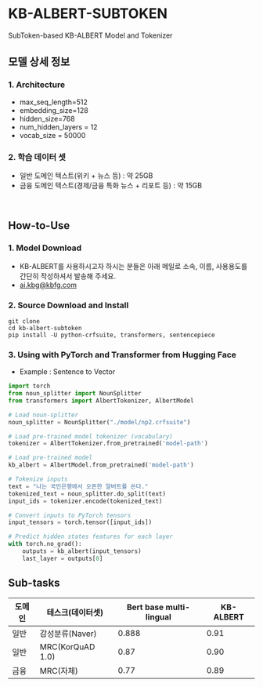 # KB-ALBERT-SUBTOKEN
SubToken-based KB-ALBERT Model and Tokenizer 

## 모델 상세 정보

### 1. Architecture

- max_seq_length=512
- embedding_size=128
- hidden_size=768
- num_hidden_layers = 12
- vocab_size = 50000

### 2. 학습 데이터 셋

- 일반 도메인 텍스트(위키 + 뉴스 등) : 약 25GB 
- 금융 도메인 텍스트(경제/금융 특화 뉴스 + 리포트 등) : 약 15GB

</br>


## How-to-Use

### 1. Model Download

- KB-ALBERT를 사용하시고자 하시는 분들은 아래 메일로 소속, 이름, 사용용도를 간단히 작성하셔서 발송해 주세요.
- ai.kbg@kbfg.com


### 2. Source Download and Install

```shell script
git clone
cd kb-albert-subtoken
pip install -U python-crfsuite, transformers, sentencepiece
```


### 3. Using with PyTorch and Transformer from Hugging Face

- Example : Sentence to Vector

```python
import torch
from noun_splitter import NounSplitter
from transformers import AlbertTokenizer, AlbertModel

# Load noun-splitter 
noun_splitter = NounSplitter("./model/np2.crfsuite")

# Load pre-trained model tokenizer (vocabulary)
tokenizer = AlbertTokenizer.from_pretrained('model-path')

# Load pre-trained model
kb_albert = AlbertModel.from_pretrained('model-path')

# Tokenize inputs
text = "나는 국민은행에서 오픈한 알버트를 쓴다."
tokenized_text = noun_splitter.do_split(text)
input_ids = tokenizer.encode(tokenized_text)

# Convert inputs to PyTorch tensors
input_tensors = torch.tensor([input_ids])

# Predict hidden states features for each layer
with torch.no_grad():
    outputs = kb_albert(input_tensors)
    last_layer = outputs[0]
```

## Sub-tasks

|도메인|테스크(데이터셋)|Bert base multi-lingual|KB-ALBERT|
|---|---|---|---|
|일반|감성분류(Naver)|0.888|0.91|
|일반|MRC(KorQuAD 1.0)|0.87|0.90|
|금융|MRC(자체)|0.77|0.89|
